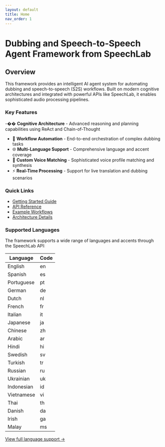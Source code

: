 ```yaml
---
layout: default
title: Home
nav_order: 1
---
```


# Dubbing and Speech-to-Speech Agent Framework from SpeechLab

## Overview

This framework provides an intelligent AI agent system for automating dubbing and speech-to-speech (S2S) workflows. Built on modern cognitive architectures and integrated with powerful APIs like SpeechLab, it enables sophisticated audio processing pipelines.

### Key Features

-�� **Cognitive Architecture** - Advanced reasoning and planning capabilities using ReAct and Chain-of-Thought
- 🔄 **Workflow Automation** - End-to-end orchestration of complex dubbing tasks
- 🌐 **Multi-Language Support** - Comprehensive language and accent coverage
- 🎯 **Custom Voice Matching** - Sophisticated voice profile matching and synthesis
- ⚡ **Real-Time Processing** - Support for live translation and dubbing scenarios

### Quick Links

- [Getting Started Guide](/getting-started)
- [API Reference](/api-reference) 
- [Example Workflows](/workflows)
- [Architecture Details](/architecture)

### Supported Languages

The framework supports a wide range of languages and accents through the SpeechLab API:

| Language | Code |
|----------|------|
| English | en |
| Spanish | es |
| Portuguese | pt |
| German | de |
| Dutch | nl |
| French | fr |
| Italian | it |
| Japanese | ja |
| Chinese | zh |
| Arabic | ar |
| Hindi | hi |
| Swedish | sv |
| Turkish | tr |
| Russian | ru |
| Ukrainian | uk |
| Indonesian | id |
| Vietnamese | vi |
| Thai | th |
| Danish | da |
| Irish | ga |
| Malay | ms |

[View full language support →](/api-reference#language-support) 